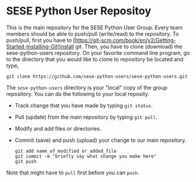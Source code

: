 # SESE Python User Repositoy
This is the main repository for the SESE Python User Group. Every team members should be able to push/pull (write/read) to the repository. To push/pull, first you have to [https://git-scm.com/book/en/v2/Getting-Started-Installing-Git]install git. Then, you have to clone (download) the sese-python-users repository. On your favorite command line program, go to the directory that you would like to clone to repository be located and type,

```
git clone https://github.com/sese-python-users/sese-python-users.git
```

The `sese-python-users` directory is your "local" copy of the group repository. You can do the following to your local reposity.

* Track change that you have made by typing `git status`.
* Pull (update) from the main repository by typing `git pull`.
* Modify and add files or directories.
* Commit (save) and push (upload) your change to our main repository.

    ````
    git add name_of_modified_or_added_file
    git commit -m "briefly say what change you make here"
    git push
    ````

Note that might have to `pull` first before you can `push`.
